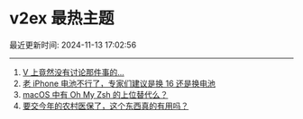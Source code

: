 # v2ex 最热主题

最近更新时间: 2024-11-13 17:02:56

--- 
1. [V 上竟然没有讨论那件事的...](https://www.v2ex.com/t/1089086) 
2. [老 iPhone 电池不行了，专家们建议是换 16 还是换电池](https://www.v2ex.com/t/1089071) 
3. [macOS 中有 Oh My Zsh 的上位替代么？](https://www.v2ex.com/t/1089105) 
4. [要交今年的农村医保了，这个东西真的有用吗？](https://www.v2ex.com/t/1089108) 
